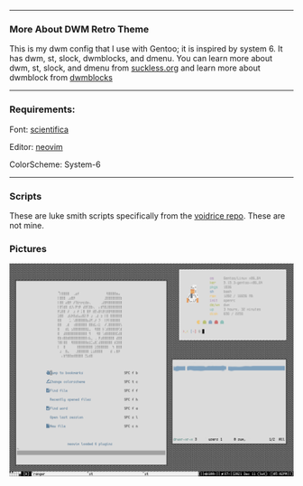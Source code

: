 <hr>

### More About DWM Retro Theme

This is my dwm config that I use with Gentoo; it is inspired by system 6. It has dwm, st, slock, dwmblocks, and dmenu. You can learn more about dwm, st, slock, and dmenu from <a href="https://suckless.org" target="_blank">suckless.org</a> and learn more about dwmblock from <a href="https://github.com/torrinfail/dwmblocks" target="_blank">dwmblocks</a> 

<hr>

### Requirements:

Font: <a href="https://github.com/nerdypepper/scientifica" target="_blank">scientifica</a>

Editor: <a href="https://neovim.io" target="_blank">neovim</a>

ColorScheme: System-6

<hr>


### Scripts

These are luke smith scripts specifically from the <a href="https://github.com/LukeSmithxyz/voidrice" target="_blank">voidrice repo</a>. These are not mine.

### Pictures 

<div align='center'><img align="center" src="https://github.com/ThamognyaKodi/DWM-Retro-Theme/blob/main/dwmconfig.png"></div>
